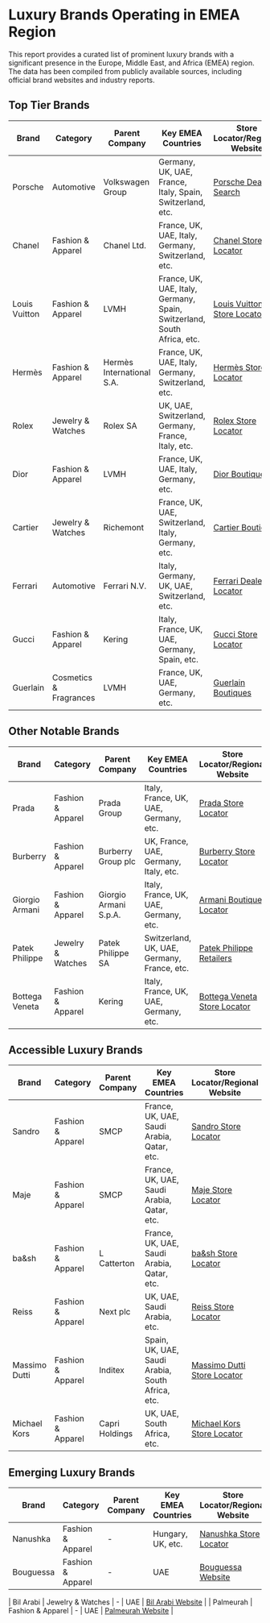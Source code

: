 
# Luxury Brands Operating in EMEA Region

This report provides a curated list of prominent luxury brands with a significant presence in the Europe, Middle East, and Africa (EMEA) region. The data has been compiled from publicly available sources, including official brand websites and industry reports.

## Top Tier Brands

| Brand | Category | Parent Company | Key EMEA Countries | Store Locator/Regional Website |
|---|---|---|---|---|
| Porsche | Automotive | Volkswagen Group | Germany, UK, UAE, France, Italy, Spain, Switzerland, etc. | [Porsche Dealer Search](https://www.porsche.com/middle-east/_lebanon_/) |
| Chanel | Fashion & Apparel | Chanel Ltd. | France, UK, UAE, Italy, Germany, Switzerland, etc. | [Chanel Store Locator](https://www.chanel.com/us/store-locator/) |
| Louis Vuitton | Fashion & Apparel | LVMH | France, UK, UAE, Italy, Germany, Spain, Switzerland, South Africa, etc. | [Louis Vuitton Store Locator](https://us.louisvuitton.com/eng-us/stores) |
| Hermès | Fashion & Apparel | Hermès International S.A. | France, UK, UAE, Italy, Germany, Switzerland, etc. | [Hermès Store Locator](https://www.hermes.com/us/en/find-a-store/) |
| Rolex | Jewelry & Watches | Rolex SA | UK, UAE, Switzerland, Germany, France, Italy, etc. | [Rolex Store Locator](https://www.rolex.com/store-locator) |
| Dior | Fashion & Apparel | LVMH | France, UK, UAE, Italy, Germany, etc. | [Dior Boutiques](https://www.dior.com/en_us/fashion/boutiques) |
| Cartier | Jewelry & Watches | Richemont | France, UK, UAE, Switzerland, Italy, Germany, etc. | [Cartier Boutiques](https://www.cartier.com/en-us/find-boutique.html) |
| Ferrari | Automotive | Ferrari N.V. | Italy, Germany, UK, UAE, Switzerland, etc. | [Ferrari Dealer Locator](https://www.ferrari.com/en-EN/auto/dealers) |
| Gucci | Fashion & Apparel | Kering | Italy, France, UK, UAE, Germany, Spain, etc. | [Gucci Store Locator](https://www.gucci.com/us/en/store) |
| Guerlain | Cosmetics & Fragrances | LVMH | France, UK, UAE, Germany, etc. | [Guerlain Boutiques](https://www.guerlain.com/us/en-us/c/boutiques.html) |

## Other Notable Brands

| Brand | Category | Parent Company | Key EMEA Countries | Store Locator/Regional Website |
|---|---|---|---|---|
| Prada | Fashion & Apparel | Prada Group | Italy, France, UK, UAE, Germany, etc. | [Prada Store Locator](https://www.prada.com/us/en/stores.html) |
| Burberry | Fashion & Apparel | Burberry Group plc | UK, France, UAE, Germany, Italy, etc. | [Burberry Store Locator](https://us.burberry.com/store-locator/) |
| Giorgio Armani | Fashion & Apparel | Giorgio Armani S.p.A. | Italy, France, UK, UAE, Germany, etc. | [Armani Boutique Locator](https://www.armani.com/en-us/experience/giorgio-armani/boutiques) |
| Patek Philippe | Jewelry & Watches | Patek Philippe SA | Switzerland, UK, UAE, Germany, France, etc. | [Patek Philippe Retailers](https://www.patek.com/en/retail-network/authorized-retailers) |
| Bottega Veneta | Fashion & Apparel | Kering | Italy, France, UK, UAE, Germany, etc. | [Bottega Veneta Store Locator](https://www.bottegaveneta.com/en-us/stores) |

## Accessible Luxury Brands

| Brand | Category | Parent Company | Key EMEA Countries | Store Locator/Regional Website |
|---|---|---|---|---|
| Sandro | Fashion & Apparel | SMCP | France, UK, UAE, Saudi Arabia, Qatar, etc. | [Sandro Store Locator](https://us.sandro-paris.com/en/stores) |
| Maje | Fashion & Apparel | SMCP | France, UK, UAE, Saudi Arabia, Qatar, etc. | [Maje Store Locator](https://us.maje.com/en/stores.html) |
| ba&sh | Fashion & Apparel | L Catterton | France, UK, UAE, Saudi Arabia, Qatar, etc. | [ba&sh Store Locator](https://ba-sh.com/us/stores) |
| Reiss | Fashion & Apparel | Next plc | UK, UAE, Saudi Arabia, etc. | [Reiss Store Locator](https://www.reiss.com/us/en/stores) |
| Massimo Dutti | Fashion & Apparel | Inditex | Spain, UK, UAE, Saudi Arabia, South Africa, etc. | [Massimo Dutti Store Locator](https://www.massimodutti.com/us/stores) |
| Michael Kors | Fashion & Apparel | Capri Holdings | UK, UAE, South Africa, etc. | [Michael Kors Store Locator](https://www.michaelkors.com/stores) |

## Emerging Luxury Brands

| Brand | Category | Parent Company | Key EMEA Countries | Store Locator/Regional Website |
|---|---|---|---|---|
| Nanushka | Fashion & Apparel | - | Hungary, UK, etc. | [Nanushka Store Locator](https://www.nanushka.com/stores) |
| Bouguessa | Fashion & Apparel | - | UAE | [Bouguessa Website](https://bouguessa.com/) |

| Bil Arabi | Jewelry & Watches | - | UAE | [Bil Arabi Website](https://www.bilarabi.ae/) |
| Palmeurah | Fashion & Apparel | - | UAE | [Palmeurah Website](https://palmeurah.com/) |
